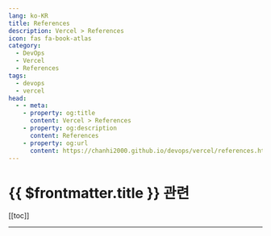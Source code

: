 ```yaml
---
lang: ko-KR
title: References
description: Vercel > References
icon: fas fa-book-atlas
category: 
  - DevOps
  - Vercel
  - References
tags:
  - devops
  - vercel
head:
  - - meta:
    - property: og:title
      content: Vercel > References
    - property: og:description
      content: References
    - property: og:url
      content: https://chanhi2000.github.io/devops/vercel/references.html
---
```


# {{ $frontmatter.title }} 관련

[[toc]]

---

<TagLinks />